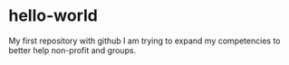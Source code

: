 # hello-world
My first repository with github
I am trying to expand my competencies to better help non-profit and groups.
